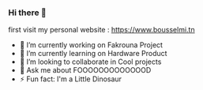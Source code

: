 ### Hi there 👋

first visit my personal website : https://www.bousselmi.tn

- 🔭 I’m currently working on Fakrouna Project
- 🌱 I’m currently learning on Hardware Product
- 👯 I’m looking to collaborate in Cool projects
- 💬 Ask me about FOOOOOOOOOOOOOD
- ⚡ Fun fact: I'm a Little Dinosaur

